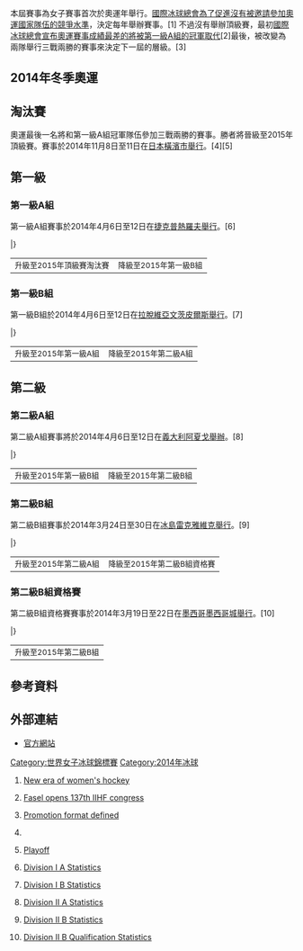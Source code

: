 本屆賽事為女子賽事首次於奧運年舉行。[國際冰球總會為了促進沒有被邀請參加奧運國家隊伍的競爭水準](https://zh.wikipedia.org/wiki/國際冰球總會 "wikilink")，決定每年舉辦賽事。\[1\]
不過沒有舉辦頂級賽，最初[國際冰球總會宣布奧運賽事成績最差的將被第一級A組的冠軍取代](https://zh.wikipedia.org/wiki/國際冰球總會 "wikilink")\[2\]最後，被改變為兩隊舉行三戰兩勝的賽事來決定下一屆的層級。\[3\]

## 2014年冬季奧運

## 淘汰賽

奧運最後一名將和第一級A組冠軍隊伍參加三戰兩勝的賽事。勝者將晉級至2015年頂級賽。賽事於2014年11月8日至11日在[日本](../Page/日本.md "wikilink")[橫濱市舉行](https://zh.wikipedia.org/wiki/橫濱市 "wikilink")。\[4\]\[5\]

## 第一級

### 第一級A組

第一級A組賽事於2014年4月6日至12日在[捷克](../Page/捷克.md "wikilink")[普熱羅夫舉行](https://zh.wikipedia.org/wiki/普熱羅夫 "wikilink")。\[6\]

|}

|                               |                              |
| ----------------------------- | ---------------------------- |
| <small>升級至2015年頂級賽淘汰賽</small> | <small>降級至2015年第一級B組</small> |

### 第一級B組

第一級B組於2014年4月6日至12日在[拉脫維亞](../Page/拉脫維亞.md "wikilink")[文茨皮爾斯舉行](https://zh.wikipedia.org/wiki/文茨皮爾斯 "wikilink")。\[7\]

|}

|                              |                              |
| ---------------------------- | ---------------------------- |
| <small>升級至2015年第一級A組</small> | <small>降級至2015年第二級A組</small> |

## 第二級

### 第二級A組

第二級A組賽事將於2014年4月6日至12日在[義大利](https://zh.wikipedia.org/wiki/義大利 "wikilink")[阿夏戈舉辦](../Page/阿夏戈.md "wikilink")。\[8\]

|}

|                              |                              |
| ---------------------------- | ---------------------------- |
| <small>升級至2015年第一級B組</small> | <small>降級至2015年第二級B組</small> |

### 第二級B組

第二級B組賽事於2014年3月24日至30日在[冰島](https://zh.wikipedia.org/wiki/冰島 "wikilink")[雷克雅維克舉行](../Page/雷克雅維克.md "wikilink")。\[9\]

|}

|                              |                                 |
| ---------------------------- | ------------------------------- |
| <small>升級至2015年第二級A組</small> | <small>降級至2015年第二級B組資格賽</small> |

### 第二級B組資格賽

第二級B組資格賽賽事於2014年3月19日至22日在[墨西哥](../Page/墨西哥.md "wikilink")[墨西哥城舉行](../Page/墨西哥城.md "wikilink")。\[10\]

|}

|                              |
| ---------------------------- |
| <small>升級至2015年第二級B組</small> |

## 參考資料

## 外部連結

  - [官方網站](http://www.iihf.com)

[Category:世界女子冰球錦標賽](https://zh.wikipedia.org/wiki/Category:世界女子冰球錦標賽 "wikilink")
[Category:2014年冰球](https://zh.wikipedia.org/wiki/Category:2014年冰球 "wikilink")

1.  [New era of women's
    hockey](http://www.iihf.com/home-of-hockey/news/news-singleview/browse/7/select_category/21/recap/5130.html)

2.  [Fasel opens 137th IIHF
    congress](http://www.iihf.com/home-of-hockey/news/news-singleview/recap/8157.html?tx_ttnews%5BbackPid%5D=955&cHash=2b7d779461)

3.  [Promotion format
    defined](http://www.iihf.com/home-of-hockey/news/news-singleview/recap/8387.html?tx_ttnews%5BbackPid%5D=955&cHash=8966747f25)

4.
5.  [Playoff](http://www.iihf.com/competition/532/statistics.html)
6.  [Division I A Statistics](http://www.iihf.com/competition/380/)
7.  [Division I B Statistics](http://www.iihf.com/competition/379/)
8.  [Division II A Statistics](http://www.iihf.com/competition/378/)
9.  [Division II B Statistics](http://www.iihf.com/competition/377/)
10. [Division II B Qualification
    Statistics](http://www.iihf.com/competition/376/statistics.html)